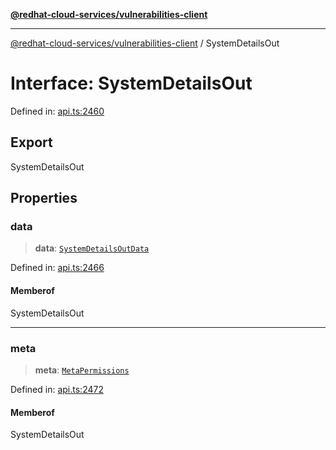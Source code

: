 [**@redhat-cloud-services/vulnerabilities-client**](../README.md)

***

[@redhat-cloud-services/vulnerabilities-client](../globals.md) / SystemDetailsOut

# Interface: SystemDetailsOut

Defined in: [api.ts:2460](https://github.com/charlesmulder/javascript-clients/blob/main/packages/vulnerabilities/api.ts#L2460)

## Export

SystemDetailsOut

## Properties

### data

> **data**: [`SystemDetailsOutData`](SystemDetailsOutData.md)

Defined in: [api.ts:2466](https://github.com/charlesmulder/javascript-clients/blob/main/packages/vulnerabilities/api.ts#L2466)

#### Memberof

SystemDetailsOut

***

### meta

> **meta**: [`MetaPermissions`](MetaPermissions.md)

Defined in: [api.ts:2472](https://github.com/charlesmulder/javascript-clients/blob/main/packages/vulnerabilities/api.ts#L2472)

#### Memberof

SystemDetailsOut
